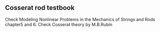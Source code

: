 ## Cosserat rod testbook
Check Modeling Nonlinear Problems in the Mechanics of Strings and Rods chapter5 and 6. 
Check Cosserat theory by M.B.Rubin
